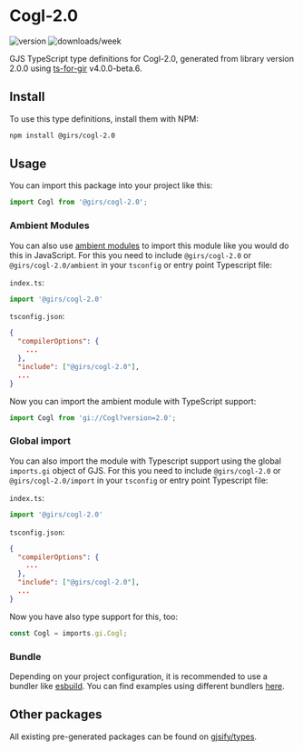 
# Cogl-2.0

![version](https://img.shields.io/npm/v/@girs/cogl-2.0)
![downloads/week](https://img.shields.io/npm/dw/@girs/cogl-2.0)


GJS TypeScript type definitions for Cogl-2.0, generated from library version 2.0.0 using [ts-for-gir](https://github.com/gjsify/ts-for-gir) v4.0.0-beta.6.


## Install

To use this type definitions, install them with NPM:
```bash
npm install @girs/cogl-2.0
```

## Usage

You can import this package into your project like this:
```ts
import Cogl from '@girs/cogl-2.0';
```

### Ambient Modules

You can also use [ambient modules](https://github.com/gjsify/ts-for-gir/tree/main/packages/cli#ambient-modules) to import this module like you would do this in JavaScript.
For this you need to include `@girs/cogl-2.0` or `@girs/cogl-2.0/ambient` in your `tsconfig` or entry point Typescript file:

`index.ts`:
```ts
import '@girs/cogl-2.0'
```

`tsconfig.json`:
```json
{
  "compilerOptions": {
    ...
  },
  "include": ["@girs/cogl-2.0"],
  ...
}
```

Now you can import the ambient module with TypeScript support: 

```ts
import Cogl from 'gi://Cogl?version=2.0';
```

### Global import

You can also import the module with Typescript support using the global `imports.gi` object of GJS.
For this you need to include `@girs/cogl-2.0` or `@girs/cogl-2.0/import` in your `tsconfig` or entry point Typescript file:

`index.ts`:
```ts
import '@girs/cogl-2.0'
```

`tsconfig.json`:
```json
{
  "compilerOptions": {
    ...
  },
  "include": ["@girs/cogl-2.0"],
  ...
}
```

Now you have also type support for this, too:

```ts
const Cogl = imports.gi.Cogl;
```

### Bundle

Depending on your project configuration, it is recommended to use a bundler like [esbuild](https://esbuild.github.io/). You can find examples using different bundlers [here](https://github.com/gjsify/ts-for-gir/tree/main/examples).

## Other packages

All existing pre-generated packages can be found on [gjsify/types](https://github.com/gjsify/types).

